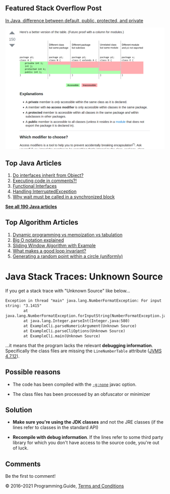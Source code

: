 <span class="underline"></span>

<span class="underline"></span>

Featured Stack Overflow Post
----------------------------

[In Java, difference between default, public, protected, and private](https://stackoverflow.com/a/33627846/276052)  
  
[<img src="../images/so-featured-33627846.png" alt="StackOverflow screenshot thumbnail" class="screenshot" />](https://stackoverflow.com/a/33627846/276052)

<span class="underline"></span>

Top Java Articles
-----------------

1.  [Do interfaces inherit from Object?](do-interfaces-inherit-from-object.html)
2.  [Executing code in comments?!](executing-code-in-comments.html)
3.  [Functional Interfaces](functional-interfaces.html)
4.  [Handling InterruptedException](handling-interrupted-exceptions.html)
5.  [Why wait must be called in a synchronized block](why-wait-must-be-in-synchronized.html)

[**See all 190 Java articles**](index.html)

Top Algorithm Articles
----------------------

1.  [Dynamic programming vs memoization vs tabulation](../dynamic-programming-vs-memoization-vs-tabulation.html)
2.  [Big O notation explained](../big-o-notation-explained.html)
3.  [Sliding Window Algorithm with Example](../sliding-window-example.html)
4.  [What makes a good loop invariant?](../what-makes-a-good-loop-invariant.html)
5.  [Generating a random point within a circle (uniformly)](../random-point-within-circle.html)

Java Stack Traces: Unknown Source
=================================

If you get a stack trace with "Unknown Source" like below…

    Exception in thread "main" java.lang.NumberFormatException: For input string: "3.1415"
            at java.lang.NumberFormatException.forInputString(NumberFormatException.java:65)
            at java.lang.Integer.parseInt(Integer.java:580)
            at ExampleCli.parseNumericArgument(Unknown Source)
            at ExampleCli.parseCliOptions(Unknown Source)
            at ExampleCli.main(Unknown Source)

…it means that the program lacks the relevant **debugging information**. Specifically the class files are missing the `LineNumberTable` attribute ([JVMS 4.7.12](https://docs.oracle.com/javase/specs/jvms/se8/html/jvms-4.html#jvms-4.7.12)).

Possible reasons
----------------

-   The code has been compiled with the [`-g:none`](https://docs.oracle.com/javase/8/docs/technotes/tools/windows/javac.html#BHCGAJDC) javac option.

-   The class files has been processed by an obfuscator or minimizer

Solution
--------

-   **Make sure you're using the JDK classes** and not the JRE classes (if the lines refer to classes in the standard API)

-   **Recompile with debug information**. If the lines refer to some third party library for which you don't have access to the source code, you're out of luck.

Comments
--------

Be the first to comment!

© 2016–2021 Programming.Guide, [Terms and Conditions](../terms-and-conditions.html)
